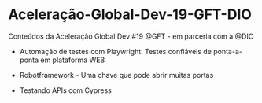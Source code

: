 # Aceleração-Global-Dev-19-GFT-DIO

Conteúdos da Aceleração Global Dev #19 @GFT - em parceria com a @DIO

- Automação de testes com Playwright: Testes confiáveis de ponta-a-ponta em plataforma WEB

- Robotframework - Uma chave que pode abrir muitas portas

- Testando APIs com Cypress
